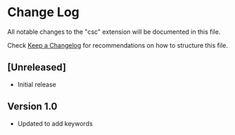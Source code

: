# Change Log

All notable changes to the "csc" extension will be documented in this file.

Check [Keep a Changelog](http://keepachangelog.com/) for recommendations on how to structure this file.

## [Unreleased]

- Initial release

## Version 1.0

- Updated to add keywords